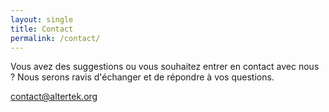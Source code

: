 ```yaml
---
layout: single
title: Contact
permalink: /contact/
---
```


Vous avez des suggestions ou vous souhaitez entrer en contact avec nous ?
Nous serons ravis d'échanger et de répondre à vos questions.

<contact@altertek.org>
